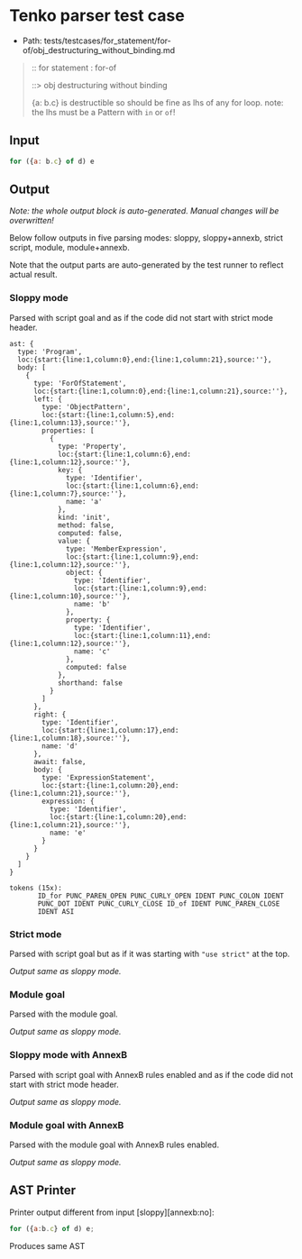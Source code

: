 # Tenko parser test case

- Path: tests/testcases/for_statement/for-of/obj_destructuring_without_binding.md

> :: for statement : for-of
>
> ::> obj destructuring without binding
>
> {a: b.c} is destructible so should be fine as lhs of any for loop. note: the lhs must be a Pattern with `in` or `of`!

## Input

`````js
for ({a: b.c} of d) e
`````

## Output

_Note: the whole output block is auto-generated. Manual changes will be overwritten!_

Below follow outputs in five parsing modes: sloppy, sloppy+annexb, strict script, module, module+annexb.

Note that the output parts are auto-generated by the test runner to reflect actual result.

### Sloppy mode

Parsed with script goal and as if the code did not start with strict mode header.

`````
ast: {
  type: 'Program',
  loc:{start:{line:1,column:0},end:{line:1,column:21},source:''},
  body: [
    {
      type: 'ForOfStatement',
      loc:{start:{line:1,column:0},end:{line:1,column:21},source:''},
      left: {
        type: 'ObjectPattern',
        loc:{start:{line:1,column:5},end:{line:1,column:13},source:''},
        properties: [
          {
            type: 'Property',
            loc:{start:{line:1,column:6},end:{line:1,column:12},source:''},
            key: {
              type: 'Identifier',
              loc:{start:{line:1,column:6},end:{line:1,column:7},source:''},
              name: 'a'
            },
            kind: 'init',
            method: false,
            computed: false,
            value: {
              type: 'MemberExpression',
              loc:{start:{line:1,column:9},end:{line:1,column:12},source:''},
              object: {
                type: 'Identifier',
                loc:{start:{line:1,column:9},end:{line:1,column:10},source:''},
                name: 'b'
              },
              property: {
                type: 'Identifier',
                loc:{start:{line:1,column:11},end:{line:1,column:12},source:''},
                name: 'c'
              },
              computed: false
            },
            shorthand: false
          }
        ]
      },
      right: {
        type: 'Identifier',
        loc:{start:{line:1,column:17},end:{line:1,column:18},source:''},
        name: 'd'
      },
      await: false,
      body: {
        type: 'ExpressionStatement',
        loc:{start:{line:1,column:20},end:{line:1,column:21},source:''},
        expression: {
          type: 'Identifier',
          loc:{start:{line:1,column:20},end:{line:1,column:21},source:''},
          name: 'e'
        }
      }
    }
  ]
}

tokens (15x):
       ID_for PUNC_PAREN_OPEN PUNC_CURLY_OPEN IDENT PUNC_COLON IDENT
       PUNC_DOT IDENT PUNC_CURLY_CLOSE ID_of IDENT PUNC_PAREN_CLOSE
       IDENT ASI
`````

### Strict mode

Parsed with script goal but as if it was starting with `"use strict"` at the top.

_Output same as sloppy mode._

### Module goal

Parsed with the module goal.

_Output same as sloppy mode._

### Sloppy mode with AnnexB

Parsed with script goal with AnnexB rules enabled and as if the code did not start with strict mode header.

_Output same as sloppy mode._

### Module goal with AnnexB

Parsed with the module goal with AnnexB rules enabled.

_Output same as sloppy mode._

## AST Printer

Printer output different from input [sloppy][annexb:no]:

````js
for ({a:b.c} of d) e;
````

Produces same AST
